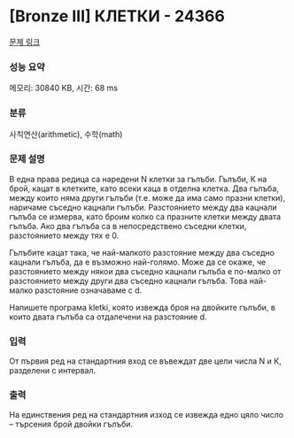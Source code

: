 # [Bronze III] КЛЕТКИ - 24366 

[문제 링크](https://www.acmicpc.net/problem/24366) 

### 성능 요약

메모리: 30840 KB, 시간: 68 ms

### 분류

사칙연산(arithmetic), 수학(math)

### 문제 설명

<p>В една права редица са наредени N клетки за гълъби. Гълъби, К на брой, кацат в клетките, като всеки каца в отделна клетка. Два гълъба, между които няма други гълъби (т.е. може да има само празни клетки), наричаме съседно кацнали гълъби. Разстоянието между два кацнали гълъба се измерва, като броим колко са празните клетки между двата гълъба. Ако два гълъба са в непосредствено съседни клетки, разстоянието между тях е 0.</p>

<p>Гълъбите кацат така, че най-малкото разстояние между два съседно кацнали гълъба, да е възможно най-голямо. Може да се окаже, че разстоянието между някои два съседно кацнали гълъба е по-малко от разстоянието между други два съседно кацнали гълъба. Това най-малко разстояние означаваме с d.</p>

<p>Напишете програма kletki, която извежда броя на двойките гълъби, в които двата гълъба са отдалечени на разстояние d.</p>

### 입력 

 <p>От първия ред на стандартния вход се въвеждат две цели числа N и К, разделени с интервал.</p>

### 출력 

 <p>На единствения ред на стандартния изход се извежда едно цяло число – търсения брой двойки гълъби.</p>

